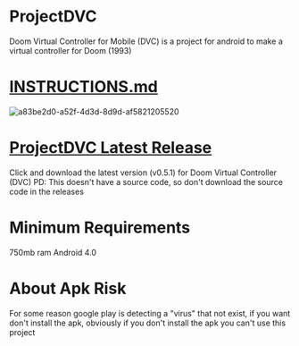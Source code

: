 # ProjectDVC
Doom Virtual Controller for Mobile (DVC) is a project for android to make a virtual controller for Doom (1993)

# <A HREF="https://github.com/bleeiter/projectdvc/blob/main/INSTRUCTIONS.md"> INSTRUCTIONS.md </A>
![a83be2d0-a52f-4d3d-8d9d-af5821205520](https://user-images.githubusercontent.com/114025392/191547937-c3979eb8-4708-45c5-976c-936fa9fcaaae.gif)

# <A HREF="https://github.com/bleeiter/projectdvc/releases/download/V0.5.1/Doom.Virtual.Controller.7z"> ProjectDVC Latest Release </A>
Click and download the latest version (v0.5.1) for Doom Virtual Controller (DVC) 
PD: This doesn't have a source code, so don't download the source code in the releases

# Minimum Requirements
750mb ram
Android 4.0

# About Apk Risk
For some reason google play is detecting a "virus" that not exist, if you want don't install the apk, obviously if you don't install the apk you can't use this project



